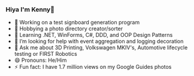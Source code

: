 ### Hiya I'm Kenny👋

- 🔭 Working on a test signboard generation program
- 📸 Hobbying a photo directory creator/sorter
- 🌱 Learning .NET, WinForms, C#, DDD, and OOP Design Patterns
- 🤔 I’m looking for help with event aggregation and logging decoration
- 💬 Ask me about 3D Printing, Volkswagen MKIV's, Automotive lifecycle testing or FIRST Robotics
- 😄 Pronouns: He/Him
- ⚡ Fun fact: I have 1.7 million views on my Google Guides photos
